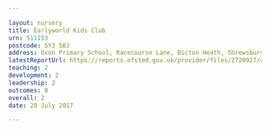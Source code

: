 ```yaml
---

layout: nursery
title: Earlyworld Kids Club
urn: 511153
postcode: SY3 5BJ
address: Oxon Primary School, Racecourse Lane, Bicton Heath, Shrewsbury, Shropshire, SY3 5BJ
latestReportUrl: https://reports.ofsted.gov.uk/provider/files/2720927/urn/511153.pdf
teaching: 2
development: 2
leadership: 2
outcomes: 0
overall: 2
date: 28 July 2017

---
```


